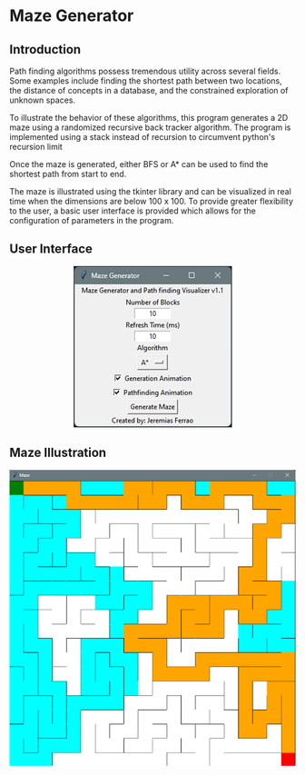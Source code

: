 # Maze Generator

## Introduction

Path finding algorithms possess tremendous utility across several fields. Some examples include finding the shortest path between two locations, the distance of concepts in a database, and the constrained exploration of unknown spaces.

To illustrate the behavior of these algorithms, this program generates a 2D maze using a randomized recursive back tracker algorithm. The program is implemented using a stack instead of recursion to circumvent python's recursion limit

Once the maze is generated, either BFS or A* can be used to find the shortest path from start to end.

The maze is illustrated using the tkinter library and can be visualized in real time when the dimensions are below 100 x 100. To provide greater flexibility to the user, a basic user interface is provided which allows for the configuration of parameters in the program.

## User Interface

<p align="center">
    <img src="Images/UI.png">
</p>

## Maze Illustration

<p align="center">
    <img src="Images/Maze.png">
</p>
